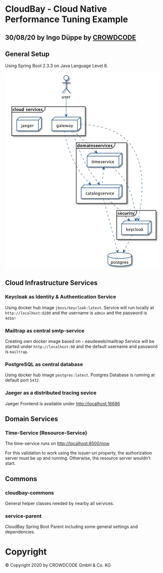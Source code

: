 # CloudBay - Cloud Native Performance Tuning Example
## 30/08/20 by Ingo Düppe by [CROWDCODE](https://www.crowdcode.io)

## General Setup

Using Spring Boot 2.3.3 on Java Language Level 8.


![deployment diagram](documents/images/cloudbay_services.png)

## Cloud Infrastructure Services

### **Keycloak** as Identity & Authentication Service

Using docker hub image `jboss/keycloak:latest`.
Service will run locally at `http://localhost:8200` and the username is `admin` and the password is `4d1m!`

### **Mailtrap** as central smtp-service

Creating own docker image based on - eaudeweb/mailtrap
Service will be started under `http://localhost:80` and the default username and password is `mailtrap`.

### **PostgreSQL** as central database

Using docker hub image `postgres:latest`.
Postgres Database is running at default port `5432`.

### **Jaeger** as a distributed tracing sevice

Jaeger Frontend is available under [http://localhost:16686](http://localhost:16686)

## Domain Services

### Time-Service (Resource-Service)

The time-service runs on [http://localhost:8500/now](http://localhost:8500/now)

For this validation to work using the issuer-uri property, the authorization server must be up and running. Otherwise, the resource server wouldn't start.


## Commons

### cloudbay-commons

General helper classes needed by nearby all services.

### service-parent 

CloudBay Spring Boot Parent including some general settings and dependencies.

# Copyright

&copy; Copyright 2020 by CROWDCODE GmbH &amp; Co. KG